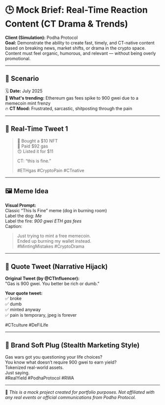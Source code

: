 # 🕒 Mock Brief: Real-Time Reaction Content (CT Drama & Trends)

**Client (Simulation):** Podha Protocol  
**Goal:** Demonstrate the ability to create fast, timely, and CT-native content based on breaking news, market shifts, or drama in the crypto space. Content must feel organic, humorous, and relevant — without being overly promotional.

---

## 📰 Scenario

🗓 **Date:** July 2025  
🧨 **What's trending:** Ethereum gas fees spike to 900 gwei due to a memecoin mint frenzy  
🔥 **CT Mood:** Frustrated, sarcastic, shitposting through the pain

---

## 💬 Real-Time Tweet 1

> 🤑 Bought a $10 NFT  
> 💸 Paid $92 gas  
> 🙃 Listed it for $11  
>  
> CT: “this is fine.”  
>  
> #ETHgas #CryptoPain #CTnative

---

## 🖼 Meme Idea

**Visual Prompt:**  
Classic “This Is Fine” meme (dog in burning room)  
Label the dog: *Me*  
Label the fire: *900 gwei ETH gas fees*  
Caption:  
> Just trying to mint a free memecoin.  
> Ended up burning my wallet instead.  
> #MintingMistakes #CryptoDrama

---

## 🔁 Quote Tweet (Narrative Hijack)

**Original Tweet (by @CTInfluencer):**  
"Gas is 900 gwei. You better be rich or dumb."

**Your quote tweet:**  
✅ broke  
✅ dumb  
✅ minted anyway  
✅ pain is temporary, jpeg is forever

#CTculture #DeFiLife

---

## 🧠 Brand Soft Plug (Stealth Marketing Style)

Gas wars got you questioning your life choices?  
You know what doesn’t require 900 gwei to earn yield?  
Tokenized real-world assets.  
Just saying.  
#RealYield #PodhaProtocol #RWA

---

📌 *This is a mock project created for portfolio purposes. Not affiliated with any real events or official communications from Podha Protocol.*

